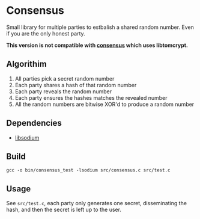 # Consensus

Small library for multiple parties to estbalish a shared random number. Even if you are the only honest party.

**This version is not compatible with [consensus](https://github.com/ali-raheem/consensus) which uses libtomcrypt.**

## Algorithim

1. All parties pick a secret random number
2. Each party shares a hash of that random number
3. Each party reveals the random number
4. Each party ensures the hashes matches the revealed number
5. All the random numbers are bitwise XOR'd to produce a random number

## Dependencies

- [libsodium](https://github.com/jedisct1/libsodium)


## Build

```
gcc -o bin/consensus_test -lsodium src/consensus.c src/test.c 
```

## Usage

See `src/test.c`, each party only generates one secret, disseminating the hash, and then the secret is left up to the user.